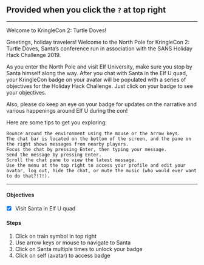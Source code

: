 ## Provided when you click the `?` at top right

---

Welcome to KringleCon 2: Turtle Doves!

Greetings, holiday travelers! Welcome to the North Pole for KringleCon 2: Turtle Doves, Santa’s conference run in association with the SANS Holiday Hack Challenge 2019.

As you enter the North Pole and visit Elf University, make sure you stop by Santa himself along the way. After you chat with Santa in the Elf U quad, your KringleCon badge on your avatar will be populated with a series of objectives for the Holiday Hack Challenge. Just click on your badge to see your objectives.

Also, please do keep an eye on your badge for updates on the narrative and various happenings around Elf U during the con!

Here are some tips to get you exploring:

    Bounce around the environment using the mouse or the arrow keys.
    The chat bar is located on the bottom of the screen, and the pane on the right shows messages from nearby players.
    Focus the chat by pressing Enter, then typing your message.
    Send the message by pressing Enter.
    Scroll the chat pane to view the latest message.
    Use the menu at the top right to access your profile and edit your avatar, log out, hide the chat, or mute the music (who would ever want to do that?!?!).

---

#### Objectives
* [x] Visit Santa in Elf U quad


#### Steps
1. Click on train symbol in top right
2. Use arrow keys or mouse to navigate to Santa
3. Click on Santa multiple times to unlock your badge
4. Click on self (avatar) to access badge

